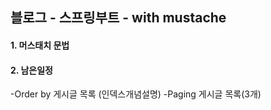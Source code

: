 ## 블로그 - 스프링부트 - with mustache

#### 1. 머스태치 문법

#### 2. 남은일정
-Order by 게시글 목록 (인덱스개념설명)
-Paging 게시글 목록(3개)